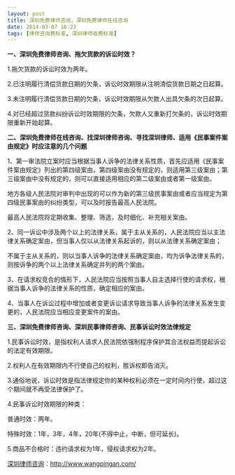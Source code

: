 ```yaml
---
layout: post
title: 深圳免费律师咨询，深圳免费律师在线咨询
date: 2014-03-07 16:23
tags: [律师咨询费标准, 深圳律师收费标准]
---
```

<strong>一、深圳免费律师咨询、拖欠货款的诉讼时效？</strong>

1.拖欠货款的诉讼时效为两年。

2.已注明履行清偿货款日期的欠条，诉讼时效期限从注明清偿货款日期之日起算。

3.未注明履行清偿货款日期的欠条，诉讼时效期限从欠款人出具欠条的次日起算。

4.对已经超过货款纠纷诉讼时效期限的欠条，欠款人又重新打欠条的，诉讼时效期限重新开始起算。

<strong>二、深圳免费律师在线咨询、找深圳律师咨询、寻找深圳律师、适用《民事案件案由规定》时应注意的几个问题</strong>

1、第一审法院立案时应当根据当事人诉争的法律关系性质，首先应适用《民事案件案由规定》列出的第四级案由，第四级案由没有规定的，则适用第三级案由；第三级案由中没有规定的，则可以直接适用相应的第二级案由或者第一级案由。

地方各级人民法院对审判中出现的可以作为新的第三级民事案由或者应当规定为第四级民事案由的纠纷类型，可以及时报告最高人民法院。

最高人民法院将定期收集、整理、筛选，及时细化、补充相关案由。

2、同一诉讼中涉及两个以上的法律关系，属于主从关系的，人民法院应当以主法律关系确定案由，但当事人仅以从法律关系起诉的，则以从法律关系确定案由；

不属于主从关系的，则以当事人诉争的法律关系确定案由，均为诉争法律关系的，则按诉争的两个以上法律关系确定并列的两个案由。

3、在请求权竞合的情形下，人民法院应当按照当事人自主选择行使的请求权，根据当事人诉争的法律关系的性质，确定相应的案由。

4、当事人在诉讼过程中增加或者变更诉讼请求导致当事人诉争的法律关系发生变更的，人民法院应当相应变更案件的案由。

<strong>三、深圳免费律师咨询、深圳民事律师咨询、民事诉讼时效法律规定</strong>

1.民事诉讼时效，是指权利人请求人民法院依强制程序保护其合法权益而提起诉讼的法定有效期限。

2.权利人在有效期限内不行使自己的权利，胜诉权即告消灭。

3.通俗地说，诉讼时效是指法律规定你的某种权利必须在一定时间内行使，超过这个期间就不再受法律保护了。

4.民事诉讼时效期限的种类：

普通时效：两年。

特殊时效：1年，3年，4年，20年(不得中止，中断，但可延长)。

5.商品不合格时：违约请求权为1年，侵权请求权为2年。

<a href="http://www.wangpingan.com/">深圳律师咨询</a>：<a href="http://www.wangpingan.com/">http://www.wangpingan.com/</a>

